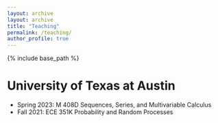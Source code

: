 ```yaml
---
layout: archive
layout: archive
title: "Teaching"
permalink: /teaching/
author_profile: true
---
```


{% include base_path %}

University of Texas at Austin
===
* Spring 2023: M 408D Sequences, Series, and Multivariable Calculus
* Fall 2021: ECE 351K Probability and Random Processes

